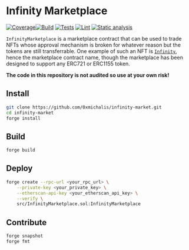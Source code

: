 # Infinity Marketplace

[![Coverage](https://coveralls.io/repos/github/0xmichalis/infinity-market/badge.svg?branch=main)](https://coveralls.io/github/0xmichalis/infinity-market?branch=main)[![Build](https://github.com/0xmichalis/infinity-market/actions/workflows/build.yml/badge.svg)](https://github.com/0xmichalis/infinity-market/actions/workflows/build.yml) [![Tests](https://github.com/0xmichalis/infinity-market/actions/workflows/test.yml/badge.svg)](https://github.com/0xmichalis/infinity-market/actions/workflows/test.yml) [![Lint](https://github.com/0xmichalis/infinity-market/actions/workflows/lint.yml/badge.svg)](https://github.com/0xmichalis/infinity-market/actions/workflows/lint.yml) [![Static analysis](https://github.com/0xmichalis/infinity-market/actions/workflows/analyze.yml/badge.svg)](https://github.com/0xmichalis/infinity-market/actions/workflows/analyze.yml)

`InfinityMarketplace` is a marketplace contract that can be used to trade NFTs whose approval mechanism is broken for whatever reason but the tokens are still transferrable. One example of such an NFT is [`Infinity`](https://etherscan.io/token/0x0082578eedfd01ec97c36165469d012d6dc257cc), hence the marketplace contract name, though the marketplace has been designed to support any ERC721 or ERC1155 token.

**The code in this repository is not audited so use at your own risk!**

## Install

```sh
git clone https://github.com/0xmichalis/infinity-market.git
cd infinity-market
forge install
```

## Build

```sh
forge build
```

## Deploy

```sh
forge create --rpc-url <your_rpc_url> \
    --private-key <your_private_key> \
    --etherscan-api-key <your_etherscan_api_key> \
    --verify \
    src/InfinityMarketplace.sol:InfinityMarketplace
```

## Contribute

```sh
forge snapshot
forge fmt
```
